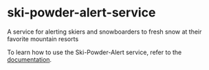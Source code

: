 # ski-powder-alert-service
A service for alerting skiers and snowboarders to fresh snow at their favorite mountain resorts

To learn how to use the Ski-Powder-Alert service, refer to the [documentation](../index.md).
